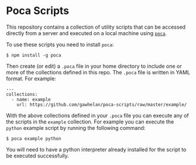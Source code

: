 Poca Scripts
============

This repository contains a collection of utility scripts that can
be accessed directly from a server and executed on a local machine
using [`poca`](https://github.com/gawhelan/poca.git).

To use these scripts you need to install `poca`:

    $ npm install -g poca

Then create (or edit) a `.poca` file in your home directory to
include one or more of the collections defined in this repo.
The `.poca` file is written in YAML format. For example:

    ---
    collections:
      - name: example
        url: https://github.com/gawhelan/poca-scripts/raw/master/example/

With the above collections defined in your `.poca` file you can
execute any of the scripts in the `example` collection. For example you
can execute the `python` example script by running the following
command:

    $ poca example python

You will need to have a python interpreter already installed for the
script to be executed successfully.
